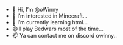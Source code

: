 - 👋 Hi, I’m @oWinny
- 👀 I’m interested in Minecraft...
- 🌱 I’m currently learning html...
- 😄 I play Bedwars most of the time...
- 📫 Ya can contact me on discord owinny..

<!---
oWinny/oWinny is a ✨ special ✨ repository because its `README.md` (this file) appears on your GitHub profile.
You can click the Preview link to take a look at your changes.
--->
